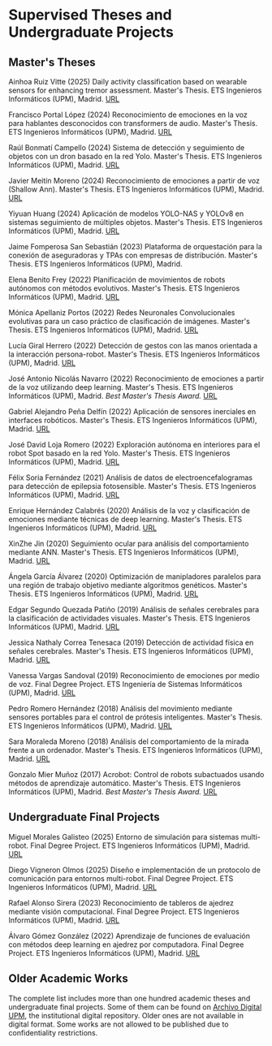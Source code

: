 # Supervised Theses and Undergraduate Projects

## Master's Theses

Ainhoa Ruiz Vitte (2025) Daily activity classification based on wearable sensors for enhancing tremor assessment. Master's Thesis. ETS Ingenieros Informáticos (UPM), Madrid.
[URL](https://oa.upm.es/88390/)

Francisco Portal López (2024) Reconocimiento de emociones en la voz para hablantes desconocidos con transformers de audio. Master's Thesis. ETS Ingenieros Informáticos (UPM), Madrid.
[URL](https://oa.upm.es/82950/)

Raúl Bonmatí Campello (2024) Sistema de detección y seguimiento de objetos con un dron basado en la red Yolo. Master's Thesis. ETS Ingenieros Informáticos (UPM), Madrid.
[URL](https://oa.upm.es/82957/)

Javier Meitín Moreno (2024) Reconocimiento de emociones a partir de voz (Shallow Ann). Master's Thesis. ETS Ingenieros Informáticos (UPM), Madrid.
[URL](https://oa.upm.es/82954/)

Yiyuan Huang (2024) Aplicación de modelos YOLO-NAS y YOLOv8 en sistemas seguimiento de múltiples objetos. Master's Thesis. ETS Ingenieros Informáticos (UPM), Madrid.
[URL](https://oa.upm.es/82860/)

Jaime Fomperosa San Sebastián (2023) Plataforma de orquestación para la conexión de aseguradoras y TPAs con empresas de distribución. Master's Thesis. ETS Ingenieros Informáticos (UPM), Madrid.

Elena Benito Frey (2022) Planificación de movimientos de robots autónomos con métodos evolutivos. Master's Thesis. ETS Ingenieros Informáticos (UPM), Madrid.
[URL](https://oa.upm.es/71350/)

Mónica Apellaniz Portos (2022) Redes Neuronales Convolucionales evolutivas para un caso práctico de clasificación de imágenes. Master's Thesis. ETS Ingenieros Informáticos (UPM), Madrid.
[URL](https://oa.upm.es/71398/)

Lucía Giral Herrero (2022) Detección de gestos con las manos orientada a la interacción persona-robot. Master's Thesis. ETS Ingenieros Informáticos (UPM), Madrid.
[URL](https://oa.upm.es/71349/)

José Antonio Nicolás Navarro (2022) Reconocimiento de emociones a partir de la voz utilizando deep learning. Master's Thesis. ETS Ingenieros Informáticos (UPM), Madrid.
*Best Master's Thesis Award.*
[URL](https://oa.upm.es/71351/)

Gabriel Alejandro Peña Delfín (2022) Aplicación de sensores inerciales en interfaces robóticos. Master's Thesis. ETS Ingenieros Informáticos (UPM), Madrid.
[URL](https://oa.upm.es/71348/)

José David Loja Romero (2022) Exploración autónoma en interiores para el robot Spot basado en la red Yolo. Master's Thesis. ETS Ingenieros Informáticos (UPM), Madrid.
[URL](https://oa.upm.es/70576/)

Félix Soria Fernández (2021) Análisis de datos de electroencefalogramas para detección de epilepsia fotosensible. Master's Thesis. ETS Ingenieros Informáticos (UPM), Madrid.
[URL](https://oa.upm.es/69630/)

Enrique Hernández Calabrés (2020) Análisis de la voz y clasificación de emociones mediante técnicas de deep learning. Master's Thesis. ETS Ingenieros Informáticos (UPM), Madrid.
[URL](https://oa.upm.es/63715/)

XinZhe Jin (2020) Seguimiento ocular para análisis del comportamiento mediante ANN. Master's Thesis. ETS Ingenieros Informáticos (UPM), Madrid.
[URL](https://oa.upm.es/63218/)

Ángela García Álvarez (2020) Optimización de manipladores paralelos para una región de trabajo objetivo mediante algoritmos genéticos. Master's Thesis. ETS Ingenieros Informáticos (UPM), Madrid.
[URL](https://oa.upm.es/63704/)

Edgar Segundo Quezada Patiño (2019) Análisis de señales cerebrales para la clasificación de actividades visuales. Master's Thesis. ETS Ingenieros Informáticos (UPM), Madrid.
[URL](https://oa.upm.es/55991/)

Jessica Nathaly Correa Tenesaca (2019) Detección de actividad física en señales cerebrales. Master's Thesis. ETS Ingenieros Informáticos (UPM), Madrid.
[URL](https://oa.upm.es/55990/)

Vanessa Vargas Sandoval (2019) Reconocimiento de emociones por medio de voz. Final Degree Project. ETS Ingeniería de Sistemas Informáticos (UPM), Madrid.
[URL](https://oa.upm.es/56027/)

Pedro Romero Hernández (2018) Análisis del movimiento mediante sensores portables para el control de prótesis inteligentes. Master's Thesis. ETS Ingenieros Informáticos (UPM), Madrid.
[URL](https://oa.upm.es/51632/)

Sara Moraleda Moreno (2018) Análisis del comportamiento de la mirada frente a un ordenador. Master's Thesis. ETS Ingenieros Informáticos (UPM), Madrid.
[URL](https://oa.upm.es/51633/)

Gonzalo Mier Muñoz (2017) Acrobot: Control de robots subactuados usando métodos de aprendizaje automático. Master's Thesis. ETS Ingenieros Informáticos (UPM), Madrid.
*Best Master's Thesis Award.*
[URL](https://oa.upm.es/47905/)

## Undergraduate Final Projects

Miguel Morales Galisteo (2025) Entorno de simulación para sistemas multi-robot. Final Degree Project. ETS Ingenieros Informáticos (UPM), Madrid.
[URL](https://oa.upm.es/87830/)

Diego Vigneron Olmos (2025) Diseño e implementación de un protocolo de comunicación para entornos multi-robot. Final Degree Project. ETS Ingenieros Informáticos (UPM), Madrid.
[URL](https://oa.upm.es/87832/)

Rafael Alonso Sirera (2023) Reconocimiento de tableros de ajedrez mediante visión computacional. Final Degree Project. ETS Ingenieros Informáticos (UPM), Madrid.
[URL](https://oa.upm.es/75174/)

Álvaro Gómez González (2022) Aprendizaje de funciones de evaluación con métodos deep learning en ajedrez por computadora. Final Degree Project. ETS Ingenieros Informáticos (UPM), Madrid.
[URL](https://oa.upm.es/71230/)

## Older Academic Works

The complete list includes more than one hundred academic theses and undergraduate final projects. Some of them can be found on [Archivo Digital UPM](https://oa.upm.es/), the institutional digital repository. Older ones are not available in digital format. Some works are not allowed to be published due to confidentiality restrictions.
